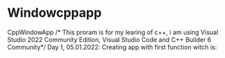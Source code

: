 # Windowcppapp
 CppWindowApp
 /* This proram is for my learing of c++, i am using Visual Studio 2022 Community Edition, Visual Studio Code and C++ Builder 6 Community*/
Day 1, 05.01.2022:
Creating app with first function witch is:
